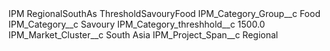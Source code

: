 <?xml version="1.0" encoding="UTF-8"?>
<CustomMetadata xmlns="http://soap.sforce.com/2006/04/metadata" xmlns:xsi="http://www.w3.org/2001/XMLSchema-instance" xmlns:xsd="http://www.w3.org/2001/XMLSchema">
    <label>IPM RegionalSouthAs ThresholdSavouryFood</label>
    <values>
        <field>IPM_Category_Group__c</field>
        <value xsi:type="xsd:string">Food</value>
    </values>
    <values>
        <field>IPM_Category__c</field>
        <value xsi:type="xsd:string">Savoury</value>
    </values>
    <values>
        <field>IPM_Category_threshhold__c</field>
        <value xsi:type="xsd:double">1500.0</value>
    </values>
    <values>
        <field>IPM_Market_Cluster__c</field>
        <value xsi:type="xsd:string">South Asia</value>
    </values>
    <values>
        <field>IPM_Project_Span__c</field>
        <value xsi:type="xsd:string">Regional</value>
    </values>
</CustomMetadata>
